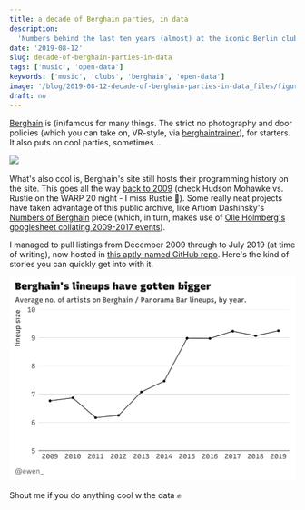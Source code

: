 ```yaml
---
title: a decade of Berghain parties, in data
description:
  'Numbers behind the last ten years (almost) at the iconic Berlin club.'
date: '2019-08-12'
slug: decade-of-berghain-parties-in-data
tags: ['music', 'open-data']
keywords: ['music', 'clubs', 'berghain', 'open-data']
image: '/blog/2019-08-12-decade-of-berghain-parties-in-data_files/figure-html/year-avg-lineup-size-1.png'
draft: no
---
```


[Berghain](http://berghain.de/) is (in)famous for many things. The strict no
photography and door policies (which you can take on, VR-style, via
[berghaintrainer](https://berghaintrainer.com/)), for starters. It also puts on
cool parties, sometimes...

![](https://live.staticflickr.com/4695/26100841668_e67a9effab_z.jpg)

What's also cool is, Berghain's site still hosts their programming history on
the site. This goes all the way
[back to 2009](http://berghain.de/events/2009-12) (check Hudson Mohawke vs.
Rustie on the WARP 20 night - I miss Rustie 🙍). Some really neat projects have
taken advantage of this public archive, like Artiom Dashinsky's
[Numbers of Berghain](http://dashinsky.com/berghain-statistics/) piece (which,
in turn, makes use of
[Olle Holmberg's googlesheet collating 2009-2017 events](https://docs.google.com/spreadsheets/d/1r_OJHzKBwDFIK0YoLSX65g-jp_5djxx-9d4x1-LKUsw/edit#gid=1355724553)).

I managed to pull listings from December 2009 through to July 2019 (at time of
writing), now hosted in
[this aptly-named GitHub repo](https://github.com/ewenme/berghain). Here's the
kind of stories you can quickly get into with it.

![](index_files/figure-html/year-avg-lineup-size-1.png)

Shout me if you do anything cool w the data ✊

[^fullcode]:
    To keep the post concise and pretty for non-coders, I don't show the code.
    You can find the code
    [here](https://github.com/rbind/ewenme/blob/master/content/blog/2019-08-12-decade-of-berghain-parties-in-data.Rmd).

